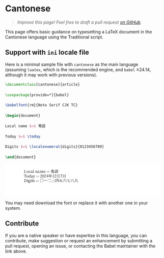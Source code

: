# Cantonese

<blockquote>
  <p><em>Improve this page! Feel free to draft a pull request <a href="https://github.com/latex3/babel/tree/docs/docs">on GitHub</a>.</em></p>
</blockquote>

This page offers basic guidance on typesetting a LaTeX document in the
Cantonese language using the Traditional script.

## Support with `ini` locale file

Here is a minimal sample file with `cantonese` as the main language
(assuming `luatex`, which is the recommended engine, and `babel` ≥24.14,
although it may work with previous versions).

```tex
\documentclass[cantonese]{article}

\usepackage[provide=*]{babel}

\babelfont{rm}{Noto Serif CJK TC}

\begin{document}

Local name $=$ 粵語

Today $=$ \today

Digits $=$ \localenumeral{digits}{0123456789}

\end{document}
```

![](../media/locale-cantonese.png)

You may need download the font or replace it with another one in your
system.

## Contribute

If you are a native speaker or have expertise in this language, you can
contribute, make suggestion or request an enhancement by submitting a
pull request, opening an issue, or contacting the Babel maintainer with
the link above.